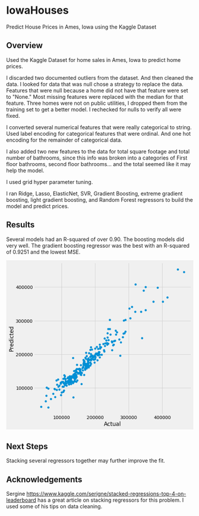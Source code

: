 # IowaHouses
Predict House Prices in Ames, Iowa using the Kaggle Dataset

## Overview
Used the Kaggle Dataset for home sales in Ames, Iowa to predict home prices.

I discarded two documented outliers from the dataset.  And then cleaned the data.  I looked for
data that was null chose a strategy to replace the data. Features that were null because a 
home did not have that feature were set to "None."  Most missing features were replaced with the median
for that feature.  Three homes were not on public utilities, I dropped them from the training set to get a 
better model.  I rechecked for nulls to verify all were fixed.

I converted several numerical features that were really categorical to string.  Used label encoding for 
categorical features that were ordinal.  And one hot encoding for the remainder of categorical data.

I also added two new features to the data for total square footage and total number of bathrooms, since 
this info was broken into a categories of First floor bathrooms, second floor bathrooms... and the total 
seemed like it may help the model.

I used grid hyper parameter tuning.

I ran Ridge, Lasso, ElasticNet, SVR, Gradient Boosting, extreme gradient boosting, light gradient boosting,
and Random Forest regressors to build the model and predict prices.

## Results

Several models had an R-squared of over 0.90.  The boosting models did very well.  The gradient boosting regressor
was the best with an R-squared of 0.9251 and the lowest MSE.  

![Image of Visualization](https://github.com/briordan/IowaHouses/blob/master/BestFit.png)

## Next Steps

Stacking several regressors together may further improve the fit.

## Acknowledgements

Sergine https://www.kaggle.com/serigne/stacked-regressions-top-4-on-leaderboard has a great article on 
stacking regressors for this problem.  I used some of his tips on data cleaning.
